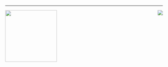 ---

<img align='left' src="https://github-readme-stats.vercel.app/api?username=jinia91" height="165">
<img align='right' src="http://mazassumnida.wtf/api/v2/generate_badge?boj=jinia91">
